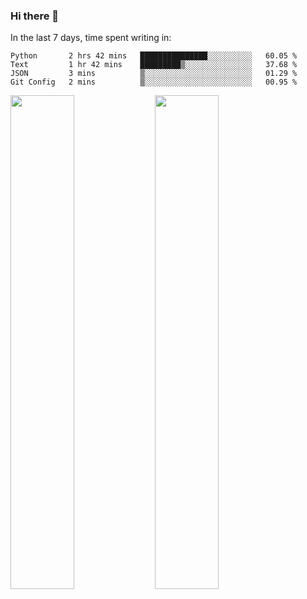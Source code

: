 ### Hi there 👋

In the last 7 days, time spent writing in:

<!--START_SECTION:waka-->
```text
Python       2 hrs 42 mins   ███████████████░░░░░░░░░░   60.05 % 
Text         1 hr 42 mins    █████████▒░░░░░░░░░░░░░░░   37.68 % 
JSON         3 mins          ▒░░░░░░░░░░░░░░░░░░░░░░░░   01.29 % 
Git Config   2 mins          ▒░░░░░░░░░░░░░░░░░░░░░░░░   00.95 % 
```
<!--END_SECTION:waka-->

<img src="https://wakatime.com/share/@jimtje/5d0c92de-08f8-4a72-8f2f-6a9693d1e318.svg" width=45% height=45%> <img src="https://wakatime.com/share/@jimtje/501498ae-bda5-4da7-a89d-b40bcdd5556d.svg" width=45% height=45%>
